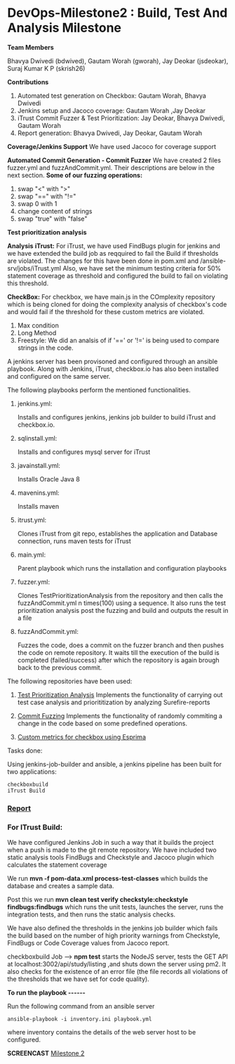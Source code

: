 # DevOps-Milestone2 : Build, Test And Analysis Milestone


**Team Members**

Bhavya Dwivedi (bdwived), Gautam Worah (gworah), Jay Deokar (jsdeokar), Suraj Kumar K P (skrish26)

**Contributions**
1. Automated test generation on Checkbox: Gautam Worah, Bhavya Dwivedi
2. Jenkins setup and Jacoco coverage: Gautam Worah ,Jay Deokar
3. iTrust Commit Fuzzer & Test Prioritization: Jay Deokar, Bhavya Dwivedi, Gautam Worah
4. Report generation: Bhavya Dwivedi, Jay Deokar, Gautam Worah

**Coverage/Jenkins Support**
We have used Jacoco for coverage support 

**Automated Commit Generation - Commit Fuzzer**
We have created 2 files fuzzer.yml and fuzzAndCommit.yml. Their descriptions are below in the next section. 
**Some of our fuzzing operations:**
1. swap "<" with ">"
2. swap "==" with "!=" 
3. swap 0 with 1 
4. change content of strings
5. swap "true" with "false"

**Test prioritization analysis**


**Analysis**
**iTrust:**
For iTrust, we have used FindBugs plugin for jenkins and we have extended the build job as reqquired to fail the Build if thresholds are violated. The changes for this have been done in pom.xml and /ansible-srv/jobs/iTrust.yml
Also, we have set the minimum testing criteria for 50% statement coverage as threshold and configured the build to fail on violating this threshold.

**CheckBox:**
For checkbox, we have main.js in the COmplexity repository which is being cloned for doing the complexity analysis of checkbox's code and would fail if the threshold for these custom metrics are violated. 
1. Max condition
2. Long Method
3. Freestyle: We did an analsis of if '==' or '!=' is being used to compare strings in the code. 


A jenkins server has been provisoned and configured through an ansible playbook. Along with Jenkins, iTrust, checkbox.io has also been installed and configured on the same server.

The following playbooks perform the mentioned functionalities.

 1) jenkins.yml:
 
    Installs and configures jenkins, jenkins job builder to build iTrust and checkbox.io.
    
 2) sqlinstall.yml:
 
    Installs and configures mysql server for iTrust
    
 3) javainstall.yml:
 
    Installs Oracle Java 8
    
 4) mavenins.yml:
 
    Installs maven 
    
 5) itrust.yml:
 
    Clones iTrust from git repo, establishes the application and Database connection, runs maven tests for iTrust
    
 6) main.yml:
 
    Parent playbook which runs the installation and configuration playbooks
    
 7) fuzzer.yml:
 
    Clones TestPrioritizationAnalysis from the repository and then calls the fuzzAndCommit.yml n times(100) using a sequence. It also runs the test prioritization analysis post the fuzzing and build and outputs the result in a file
    
 8) fuzzAndCommit.yml:
 
    Fuzzes the code, does a commit on the fuzzer branch and then pushes the code on remote repository. It waits till the execution of the build is completed (failed/success) after which the repository is again brough back to the previous commit.
 
The following repositories have been used:

  1) [Test Prioritization Analysis](https://github.com/jaydeokar/TestPrioritizationAnalysis.git) 
     Implements the functionality of carrying out test case analysis and priorititization by analyzing Surefire-reports
  
  2) [Commit Fuzzing](https://github.com/gautamworah96/CommitFuzzing)
     Implements the functionality of randomly commiting a change in the code based on some predefined operations.
  
  3) [Custom metrics for checkbox using Esprima](https://github.com/JARVIS1093/complexity)
 
Tasks done:

Using jenkins-job-builder and ansible, a jenkins pipeline has been built for two applications:

    checkboxbuild
    iTrust Build 
    
### [Report](https://docs.google.com/document/d/1q-ZESONpco1jFykd5kq9DBDHix7a3VCu4e--KvJtqxE/edit?usp=sharing)




### For ITrust Build:

We have configured Jenkins Job in such a way that it builds the project when a push is made to the git remote repository. We have included two static analysis tools FindBugs and Checkstyle and Jacoco plugin which calculates the statement coverage

We run **mvn -f pom-data.xml process-test-classes** which builds the database and creates a sample data.

Post this we run **mvn clean test verify checkstyle:checkstyle findbugs:findbugs** which runs the unit tests, launches the server, runs the integration tests, and then runs the static analysis checks.

We have also defined the thresholds in the jenkins job builder which fails the build based on the number of high priority warnings from Checkstyle, FindBugs or Code Coverage values from Jacoco report.


                      
         
checkboxbuild Job --> **npm test** starts the NodeJS server, tests the GET API at localhost:3002/api/study/listing ,and shuts down the server using pm2. It also checks for the existence of an error file (the file records all violations of the thresholds that we have set for code quality).                   

**To run the playbook ------**

Run the following command from an ansible server

```ansible-playbook -i inventory.ini playbook.yml```

where inventory contains the details of the web server host to be configured.

**SCREENCAST**
[Milestone 2](https://drive.google.com/file/d/193vE1yHgAhQlW6cPmRgqtkvrEUeQMafP/view?usp=sharing)

